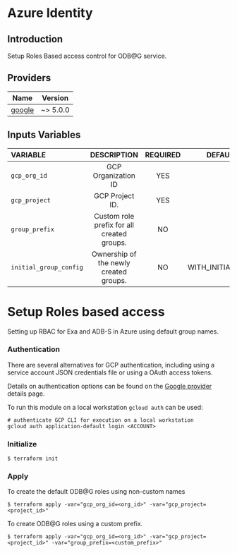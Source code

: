 # Azure Identity  
## Introduction
Setup Roles Based access control for ODB@G service.

## Providers

| Name                                                                      | Version  |
|---------------------------------------------------------------------------|----------|
| [google](https://registry.terraform.io/providers/hashicorp/google/latest) | ~> 5.0.0 |


## Inputs Variables
| VARIABLE               |                DESCRIPTION                 | REQUIRED | DEFAULT_VALUE |                                              SAMPLE VALUE |
|:-----------------------|:------------------------------------------:|:--------:|--------------:|--------------------------------------------------------:|
| `gcp_org_id`           |            GCP Organization ID             |   YES    |            "" | |
| `gcp_project`          |              GCP Project ID.               |   YES    |            "" |  |
| `group_prefix`         | Custom role prefix for all created groups. |    NO    |            {} |  |
| `initial_group_config` |   Ownership of the newly created groups.   |    NO    |              WITH_INITIAL_OWNER | WITH_INITIAL_OWNER |


# Setup Roles based access
Setting up RBAC for Exa and ADB-S in Azure using default group names.

### Authentication
There are several alternatives for GCP authentication, including
using a service account JSON credentials file or using a OAuth access
tokens.

Details on authentication options can be found on the 
[Google provider](https://registry.terraform.io/providers/hashicorp/google/latest/docs/guides/provider_reference#authentication) details page.

To run this module on a local workstation `gcloud auth` can be used:

```
# authenticate GCP CLI for execution on a local workstation
gcloud auth application-default login <ACCOUNT>
```

### Initialize
```
$ terraform init
```
### Apply

To create the default ODB@G roles using non-custom names

```
$ terraform apply -var="gcp_org_id=<org_id>" -var="gcp_project=<project_id>"
```

To create ODB@G roles using a custom prefix.

```
$ terraform apply -var="gcp_org_id=<org_id>" -var="gcp_project=<project_id>" -var="group_prefix=<custom_prefix>"
```
